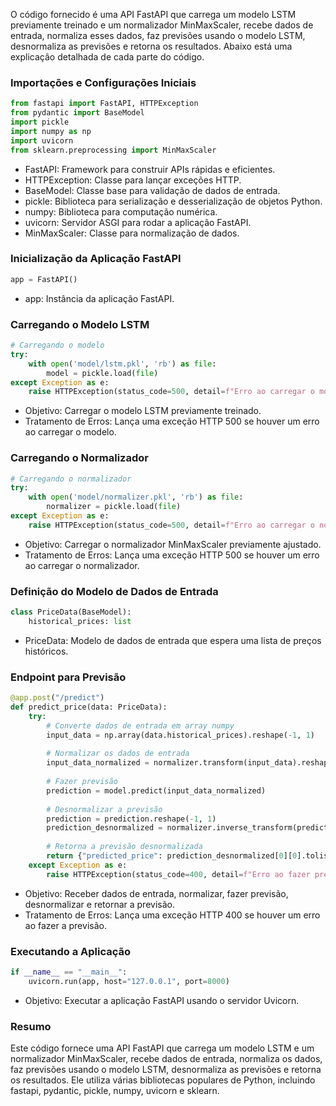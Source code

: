 O código fornecido é uma API FastAPI que carrega um modelo LSTM previamente treinado e um normalizador MinMaxScaler, recebe dados de entrada, normaliza esses dados, faz previsões usando o modelo LSTM, desnormaliza as previsões e retorna os resultados. Abaixo está uma explicação detalhada de cada parte do código.


### Importações e Configurações Iniciais
```python
from fastapi import FastAPI, HTTPException
from pydantic import BaseModel
import pickle
import numpy as np
import uvicorn
from sklearn.preprocessing import MinMaxScaler
```
* FastAPI: Framework para construir APIs rápidas e eficientes.
* HTTPException: Classe para lançar exceções HTTP.
* BaseModel: Classe base para validação de dados de entrada.
* pickle: Biblioteca para serialização e desserialização de objetos Python.
* numpy: Biblioteca para computação numérica.
* uvicorn: Servidor ASGI para rodar a aplicação FastAPI.
* MinMaxScaler: Classe para normalização de dados.

### Inicialização da Aplicação FastAPI
```python
app = FastAPI()
```
* app: Instância da aplicação FastAPI.


### Carregando o Modelo LSTM
```python
# Carregando o modelo
try:
    with open('model/lstm.pkl', 'rb') as file:
        model = pickle.load(file)
except Exception as e:
    raise HTTPException(status_code=500, detail=f"Erro ao carregar o modelo: {str(e)}")
```
* Objetivo: Carregar o modelo LSTM previamente treinado.
* Tratamento de Erros: Lança uma exceção HTTP 500 se houver um erro ao carregar o modelo.

### Carregando o Normalizador
```python
# Carregando o normalizador
try:
    with open('model/normalizer.pkl', 'rb') as file:
        normalizer = pickle.load(file)
except Exception as e:
    raise HTTPException(status_code=500, detail=f"Erro ao carregar o normalizador: {str(e)}")
```
* Objetivo: Carregar o normalizador MinMaxScaler previamente ajustado.
* Tratamento de Erros: Lança uma exceção HTTP 500 se houver um erro ao carregar o normalizador.

### Definição do Modelo de Dados de Entrada
```python
class PriceData(BaseModel):
    historical_prices: list
```
* PriceData: Modelo de dados de entrada que espera uma lista de preços históricos.

### Endpoint para Previsão
```python
@app.post("/predict")
def predict_price(data: PriceData):
    try:
        # Converte dados de entrada em array numpy
        input_data = np.array(data.historical_prices).reshape(-1, 1)
        
        # Normalizar os dados de entrada
        input_data_normalized = normalizer.transform(input_data).reshape(1, -1, 1)
        
        # Fazer previsão
        prediction = model.predict(input_data_normalized)
        
        # Desnormalizar a previsão
        prediction = prediction.reshape(-1, 1)
        prediction_desnormalized = normalizer.inverse_transform(prediction)
        
        # Retorna a previsão desnormalizada
        return {"predicted_price": prediction_desnormalized[0][0].tolist()}
    except Exception as e:
        raise HTTPException(status_code=400, detail=f"Erro ao fazer previsão: {str(e)}")
```
* Objetivo: Receber dados de entrada, normalizar, fazer previsão, desnormalizar e retornar a previsão.
* Tratamento de Erros: Lança uma exceção HTTP 400 se houver um erro ao fazer a previsão.

### Executando a Aplicação
```python
if __name__ == "__main__":
    uvicorn.run(app, host="127.0.0.1", port=8000)
```
* Objetivo: Executar a aplicação FastAPI usando o servidor Uvicorn.

### Resumo
Este código fornece uma API FastAPI que carrega um modelo LSTM e um normalizador MinMaxScaler, recebe dados de entrada, normaliza os dados, faz previsões usando o modelo LSTM, desnormaliza as previsões e retorna os resultados. Ele utiliza várias bibliotecas populares de Python, incluindo fastapi, pydantic, pickle, numpy, uvicorn e sklearn.